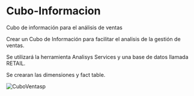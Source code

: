 # Cubo-Informacion
Cubo de información para el análisis de ventas

Crear un Cubo de Información para facilitar el analisis de la gestión de ventas.

Se utilizará la herramienta Analisys Services y una base de datos llamada RETAIL.

Se crearan las dimensiones y fact table.

![CuboVentasp](https://user-images.githubusercontent.com/116599431/199362087-9f78d326-334c-4def-8f19-92dbf9aac71d.jpg)


